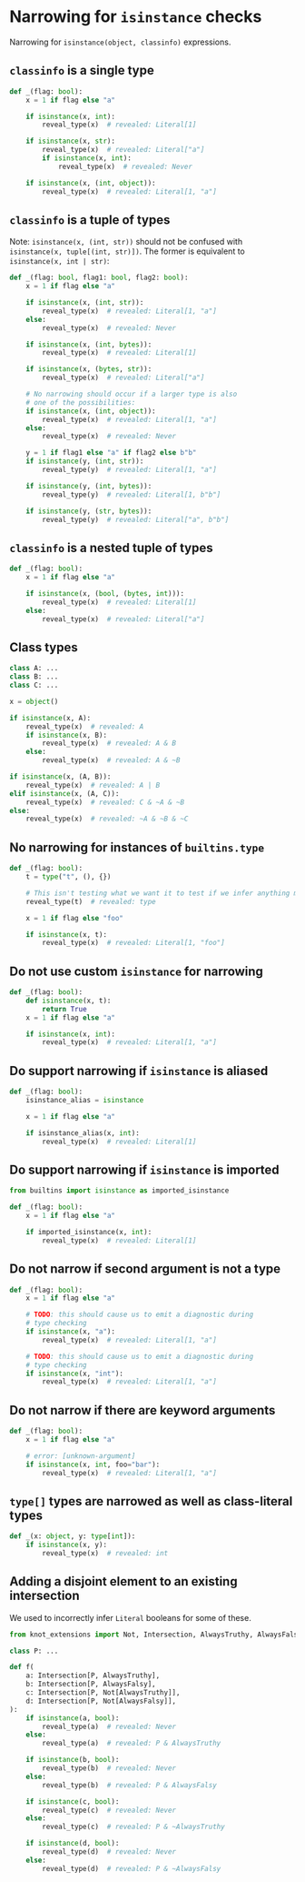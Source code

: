 # Narrowing for `isinstance` checks

Narrowing for `isinstance(object, classinfo)` expressions.

## `classinfo` is a single type

```py
def _(flag: bool):
    x = 1 if flag else "a"

    if isinstance(x, int):
        reveal_type(x)  # revealed: Literal[1]

    if isinstance(x, str):
        reveal_type(x)  # revealed: Literal["a"]
        if isinstance(x, int):
            reveal_type(x)  # revealed: Never

    if isinstance(x, (int, object)):
        reveal_type(x)  # revealed: Literal[1, "a"]
```

## `classinfo` is a tuple of types

Note: `isinstance(x, (int, str))` should not be confused with `isinstance(x, tuple[(int, str)])`.
The former is equivalent to `isinstance(x, int | str)`:

```py
def _(flag: bool, flag1: bool, flag2: bool):
    x = 1 if flag else "a"

    if isinstance(x, (int, str)):
        reveal_type(x)  # revealed: Literal[1, "a"]
    else:
        reveal_type(x)  # revealed: Never

    if isinstance(x, (int, bytes)):
        reveal_type(x)  # revealed: Literal[1]

    if isinstance(x, (bytes, str)):
        reveal_type(x)  # revealed: Literal["a"]

    # No narrowing should occur if a larger type is also
    # one of the possibilities:
    if isinstance(x, (int, object)):
        reveal_type(x)  # revealed: Literal[1, "a"]
    else:
        reveal_type(x)  # revealed: Never

    y = 1 if flag1 else "a" if flag2 else b"b"
    if isinstance(y, (int, str)):
        reveal_type(y)  # revealed: Literal[1, "a"]

    if isinstance(y, (int, bytes)):
        reveal_type(y)  # revealed: Literal[1, b"b"]

    if isinstance(y, (str, bytes)):
        reveal_type(y)  # revealed: Literal["a", b"b"]
```

## `classinfo` is a nested tuple of types

```py
def _(flag: bool):
    x = 1 if flag else "a"

    if isinstance(x, (bool, (bytes, int))):
        reveal_type(x)  # revealed: Literal[1]
    else:
        reveal_type(x)  # revealed: Literal["a"]
```

## Class types

```py
class A: ...
class B: ...
class C: ...

x = object()

if isinstance(x, A):
    reveal_type(x)  # revealed: A
    if isinstance(x, B):
        reveal_type(x)  # revealed: A & B
    else:
        reveal_type(x)  # revealed: A & ~B

if isinstance(x, (A, B)):
    reveal_type(x)  # revealed: A | B
elif isinstance(x, (A, C)):
    reveal_type(x)  # revealed: C & ~A & ~B
else:
    reveal_type(x)  # revealed: ~A & ~B & ~C
```

## No narrowing for instances of `builtins.type`

```py
def _(flag: bool):
    t = type("t", (), {})

    # This isn't testing what we want it to test if we infer anything more precise here:
    reveal_type(t)  # revealed: type

    x = 1 if flag else "foo"

    if isinstance(x, t):
        reveal_type(x)  # revealed: Literal[1, "foo"]
```

## Do not use custom `isinstance` for narrowing

```py
def _(flag: bool):
    def isinstance(x, t):
        return True
    x = 1 if flag else "a"

    if isinstance(x, int):
        reveal_type(x)  # revealed: Literal[1, "a"]
```

## Do support narrowing if `isinstance` is aliased

```py
def _(flag: bool):
    isinstance_alias = isinstance

    x = 1 if flag else "a"

    if isinstance_alias(x, int):
        reveal_type(x)  # revealed: Literal[1]
```

## Do support narrowing if `isinstance` is imported

```py
from builtins import isinstance as imported_isinstance

def _(flag: bool):
    x = 1 if flag else "a"

    if imported_isinstance(x, int):
        reveal_type(x)  # revealed: Literal[1]
```

## Do not narrow if second argument is not a type

```py
def _(flag: bool):
    x = 1 if flag else "a"

    # TODO: this should cause us to emit a diagnostic during
    # type checking
    if isinstance(x, "a"):
        reveal_type(x)  # revealed: Literal[1, "a"]

    # TODO: this should cause us to emit a diagnostic during
    # type checking
    if isinstance(x, "int"):
        reveal_type(x)  # revealed: Literal[1, "a"]
```

## Do not narrow if there are keyword arguments

```py
def _(flag: bool):
    x = 1 if flag else "a"

    # error: [unknown-argument]
    if isinstance(x, int, foo="bar"):
        reveal_type(x)  # revealed: Literal[1, "a"]
```

## `type[]` types are narrowed as well as class-literal types

```py
def _(x: object, y: type[int]):
    if isinstance(x, y):
        reveal_type(x)  # revealed: int
```

## Adding a disjoint element to an existing intersection

We used to incorrectly infer `Literal` booleans for some of these.

```py
from knot_extensions import Not, Intersection, AlwaysTruthy, AlwaysFalsy

class P: ...

def f(
    a: Intersection[P, AlwaysTruthy],
    b: Intersection[P, AlwaysFalsy],
    c: Intersection[P, Not[AlwaysTruthy]],
    d: Intersection[P, Not[AlwaysFalsy]],
):
    if isinstance(a, bool):
        reveal_type(a)  # revealed: Never
    else:
        reveal_type(a)  # revealed: P & AlwaysTruthy

    if isinstance(b, bool):
        reveal_type(b)  # revealed: Never
    else:
        reveal_type(b)  # revealed: P & AlwaysFalsy

    if isinstance(c, bool):
        reveal_type(c)  # revealed: Never
    else:
        reveal_type(c)  # revealed: P & ~AlwaysTruthy

    if isinstance(d, bool):
        reveal_type(d)  # revealed: Never
    else:
        reveal_type(d)  # revealed: P & ~AlwaysFalsy
```
